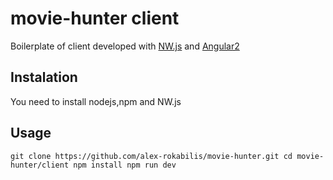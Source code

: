 # movie-hunter client
Boilerplate of client developed with [NW.js](http://nwjs.io/) and [Angular2](https://angular.io/)

## Instalation
You need to install nodejs,npm and NW.js

## Usage
`git clone https://github.com/alex-rokabilis/movie-hunter.git
cd movie-hunter/client
npm install
npm run dev`

